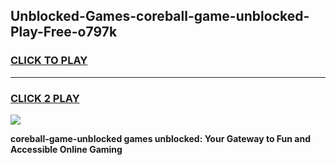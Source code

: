 
## Unblocked-Games-coreball-game-unblocked-Play-Free-o797k
<h3>
<a href="https://premium76.site?title=coreball-game-unblocked&ref=09A">CLICK TO PLAY</a></h3>
<hr>

<h3>
<a href="https://premium76.site?title=coreball-game-unblocked&ref=09A">CLICK 2 PLAY</a>
  
</h3>

<a href="https://premium76.site?title=coreball-game-unblocked&ref=09A"><img src="https://clearcache.store/games.png"></a>


**coreball-game-unblocked games unblocked: Your Gateway to Fun and Accessible Online Gaming**
